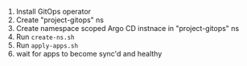 1. Install GitOps operator
2. Create "project-gitops" ns
3. Create namespace scoped Argo CD instnace in "project-gitops" ns
4. Run `create-ns.sh`
5. Run `apply-apps.sh`
6. wait for apps to become sync'd and healthy 
